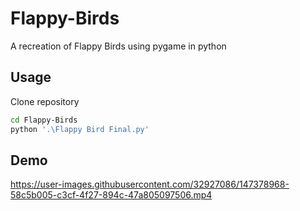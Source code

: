 # Flappy-Birds

A recreation of Flappy Birds using pygame in python

## Usage

Clone repository

```bash
cd Flappy-Birds
python '.\Flappy Bird Final.py'
```

## Demo

https://user-images.githubusercontent.com/32927086/147378968-58c5b005-c3cf-4f27-894c-47a805097506.mp4

